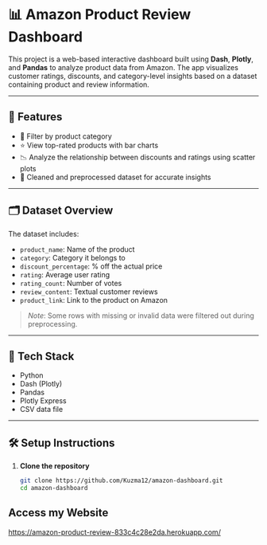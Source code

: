 # 📊 Amazon Product Review Dashboard

This project is a web-based interactive dashboard built using **Dash**, **Plotly**, and **Pandas** to analyze product data from Amazon. The app visualizes customer ratings, discounts, and category-level insights based on a dataset containing product and review information.

---

## 🚀 Features

- 📂 Filter by product category
- ⭐ View top-rated products with bar charts
- 📉 Analyze the relationship between discounts and ratings using scatter plots
- 🧠 Cleaned and preprocessed dataset for accurate insights

---

## 🗂️ Dataset Overview

The dataset includes:

- `product_name`: Name of the product  
- `category`: Category it belongs to  
- `discount_percentage`: % off the actual price  
- `rating`: Average user rating  
- `rating_count`: Number of votes  
- `review_content`: Textual customer reviews  
- `product_link`: Link to the product on Amazon  

> *Note*: Some rows with missing or invalid data were filtered out during preprocessing.

---

## 🧰 Tech Stack

- Python
- Dash (Plotly)
- Pandas
- Plotly Express
- CSV data file

---

## 🛠️ Setup Instructions

1. **Clone the repository**
   ```bash
   git clone https://github.com/Kuzma12/amazon-dashboard.git
   cd amazon-dashboard
##  Access my Website 
https://amazon-product-review-833c4c28e2da.herokuapp.com/
